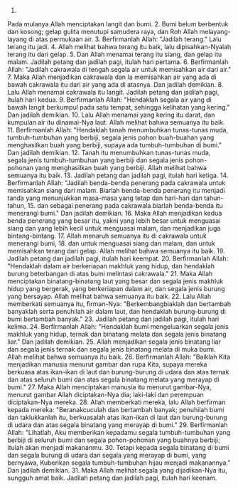 1.
Pada mulanya Allah menciptakan langit dan bumi.
2.
Bumi belum berbentuk dan kosong; gelap gulita menutupi samudera raya, dan Roh Allah melayang-layang di atas permukaan air.
3.
Berfirmanlah Allah: "Jadilah terang." Lalu terang itu jadi.
4.
Allah melihat bahwa terang itu baik, lalu dipisahkan-Nyalah terang itu dari gelap.
5.
Dan Allah menamai terang itu siang, dan gelap itu malam. Jadilah petang dan jadilah pagi, itulah hari pertama.
6.
Berfirmanlah Allah: "Jadilah cakrawala di tengah segala air untuk memisahkan air dari air."
7.
Maka Allah menjadikan cakrawala dan Ia memisahkan air yang ada di bawah cakrawala itu dari air yang ada di atasnya. Dan jadilah demikian.
8.
Lalu Allah menamai cakrawala itu langit. Jadilah petang dan jadilah pagi, itulah hari kedua.
9.
Berfirmanlah Allah: "Hendaklah segala air yang di bawah langit berkumpul pada satu tempat, sehingga kelihatan yang kering." Dan jadilah demikian.
10.
Lalu Allah menamai yang kering itu darat, dan kumpulan air itu dinamai-Nya laut. Allah melihat bahwa semuanya itu baik.
11.
Berfirmanlah Allah: "Hendaklah tanah menumbuhkan tunas-tunas muda, tumbuh-tumbuhan yang berbiji, segala jenis pohon buah-buahan yang menghasilkan buah yang berbiji, supaya ada tumbuh-tumbuhan di bumi." Dan jadilah demikian.
12.
Tanah itu menumbuhkan tunas-tunas muda, segala jenis tumbuh-tumbuhan yang berbiji dan segala jenis pohon-pohonan yang menghasilkan buah yang berbiji. Allah melihat bahwa semuanya itu baik.
13.
Jadilah petang dan jadilah pagi, itulah hari ketiga.
14.
Berfirmanlah Allah: "Jadilah benda-benda penerang pada cakrawala untuk memisahkan siang dari malam. Biarlah benda-benda penerang itu menjadi tanda yang menunjukkan masa-masa yang tetap dan hari-hari dan tahun-tahun,
15.
dan sebagai penerang pada cakrawala biarlah benda-benda itu menerangi bumi." Dan jadilah demikian.
16.
Maka Allah menjadikan kedua benda penerang yang besar itu, yakni yang lebih besar untuk menguasai siang dan yang lebih kecil untuk menguasai malam, dan menjadikan juga bintang-bintang.
17.
Allah menaruh semuanya itu di cakrawala untuk menerangi bumi,
18.
dan untuk menguasai siang dan malam, dan untuk memisahkan terang dari gelap. Allah melihat bahwa semuanya itu baik.
19.
Jadilah petang dan jadilah pagi, itulah hari keempat.
20.
Berfirmanlah Allah: "Hendaklah dalam air berkeriapan makhluk yang hidup, dan hendaklah burung beterbangan di atas bumi melintasi cakrawala."
21.
Maka Allah menciptakan binatang-binatang laut yang besar dan segala jenis makhluk hidup yang bergerak, yang berkeriapan dalam air, dan segala jenis burung yang bersayap. Allah melihat bahwa semuanya itu baik.
22.
Lalu Allah memberkati semuanya itu, firman-Nya: "Berkembangbiaklah dan bertambah banyaklah serta penuhilah air dalam laut, dan hendaklah burung-burung di bumi bertambah banyak."
23.
Jadilah petang dan jadilah pagi, itulah hari kelima.
24.
Berfirmanlah Allah: "Hendaklah bumi mengeluarkan segala jenis makhluk yang hidup, ternak dan binatang melata dan segala jenis binatang liar." Dan jadilah demikian.
25.
Allah menjadikan segala jenis binatang liar dan segala jenis ternak dan segala jenis binatang melata di muka bumi. Allah melihat bahwa semuanya itu baik.
26.
Berfirmanlah Allah: "Baiklah Kita menjadikan manusia menurut gambar dan rupa Kita, supaya mereka berkuasa atas ikan-ikan di laut dan burung-burung di udara dan atas ternak dan atas seluruh bumi dan atas segala binatang melata yang merayap di bumi."
27.
Maka Allah menciptakan manusia itu menurut gambar-Nya, menurut gambar Allah diciptakan-Nya dia; laki-laki dan perempuan diciptakan-Nya mereka.
28.
Allah memberkati mereka, lalu Allah berfirman kepada mereka: "Beranakcuculah dan bertambah banyak; penuhilah bumi dan taklukkanlah itu, berkuasalah atas ikan-ikan di laut dan burung-burung di udara dan atas segala binatang yang merayap di bumi."
29.
Berfirmanlah Allah: "Lihatlah, Aku memberikan kepadamu segala tumbuh-tumbuhan yang berbiji di seluruh bumi dan segala pohon-pohonan yang buahnya berbiji; itulah akan menjadi makananmu.
30.
Tetapi kepada segala binatang di bumi dan segala burung di udara dan segala yang merayap di bumi, yang bernyawa, Kuberikan segala tumbuh-tumbuhan hijau menjadi makanannya." Dan jadilah demikian.
31.
Maka Allah melihat segala yang dijadikan-Nya itu, sungguh amat baik. Jadilah petang dan jadilah pagi, itulah hari keenam.